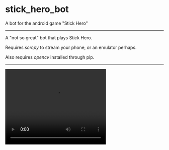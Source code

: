 # stick_hero_bot
A bot for the android game "Stick Hero"
<hr>
<p>A "not so great" bot that plays Stick Hero.</p>
<p>Requires <em>scrcpy</em> to stream your phone, or an emulator perhaps.</p>
<p>Also requires <em>opencv</em> installed through pip.</p>
<hr>
<video width="320" height="240" controls>
  <source src="https://drive.google.com/file/d/1TXh-4hTtlF26DWHstb4_sosZfNjTAOcY/preview" type="video/mp4">
Your browser does not support the video tag.
</video>
